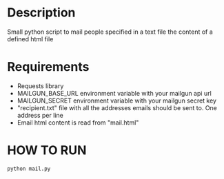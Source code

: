 Description
===========
Small python script to mail people specified in a text file the content of a defined html file

Requirements
============
* Requests library
* MAILGUN_BASE_URL environment variable with your mailgun api url
* MAILGUN_SECRET environment variable with your mailgun secret key
* "recipient.txt" file with all the addresses emails should be sent to. One address per line
* Email html content is read from "mail.html"

HOW TO RUN
==========
`python mail.py`
